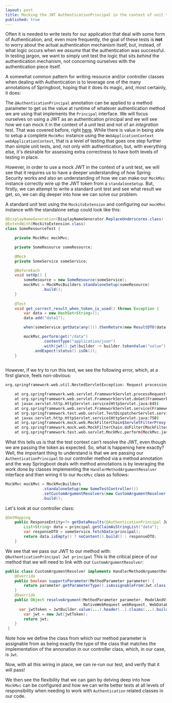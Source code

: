 ```yaml
---
layout: post
title: Mocking the JWT AuthenticationPrincipal in the context of unit tests
published: true
---  
```

Often it is needed to write tests for our application that deal with some form of Authentication, and, even more frequently, the goal of these tests is **not** to worry about the actual authentication mechanism itself, but, instead, of what logic occurs when we _assume_ that the authentication was successful. In testing jargon, we want to simply unit test the logic that sits _behind_ the authentication mechanism, not concerning ourselves with the authentication piece itself.

A somewhat common pattern for writing resource and/or controller classes when dealing with Authentication is to leverage one of the many annotations of Springboot, hoping that it does its magic, and, most certainly, it does:

The `@AuthenticationPrincipal` annotation can be applied to a method parameter to get us the value at runtime of whatever authentication method we are using that implements the `Principal` interface. We will focus ourselves on using a JWT as an authentication principal and we will see how we can mock it in the context of a _unit_ test and not of an _integration_ test. That was covered before, right [here](https://bruno-oliveira.github.io/techblog/Mocking-Authorization-principal-in-a-Springboot-integration-test/). While there is value in being able to setup a complete `MockMvc` instance using the `WebApplicationContext webApplicationContext`, that is a level of testing that goes one step further than simple unit tests, and, not only with authentication, but, with everything else, it's desirable for assessing extra correctness to have both levels of testing in place.

However, in order to use a mock JWT in the context of a unit test, we will see that it requires us to have a deeper understanding of how Spring Security works and also an understanding of how we can make our `MockMvc` instance correctly wire up the JWT token from a `standaloneSetup`. But, firstly, we can attempt to write a standard unit test and see what result we get, so, we can dig deeper into how we can solve our problem. 

A standard unit test using the `MockitoExtension` and configuring our `mockMvc` instance with the standalone setup could look like this:

```java
@DisplayNameGeneration(DisplayNameGenerator.ReplaceUnderscores.class)
@ExtendWith(MockitoExtension.class)
class SomeResourceTest {

    private MockMvc mockMvc;

    private SomeResource someResource;

    @Mock
    private SomeService someService;

    @BeforeEach
    void setUp() {
        someResource = new SomeResource(someService);
        mockMvc = MockMvcBuilders.standaloneSetup(someResource)
                .build();
    }
    
    @Test
    void get_correct_result_when_token_is_used() throws Exception {
        var data = new HashSet<String>();
        data.add("data1");

        when(someService.getData(any())).thenReturn(new ResultDTO(data));

        mockMvc.perform(get("/data")
                .contentType("application/json")
                .with(jwt().jwt(builder -> builder.tokenValue("value").claim("data", "data1").header("Authorization", "Bearer value"))))
            .andExpect(status().isOk());
    }
    

```

However, if we try to run this test, we see the following error, which, at a first glance, feels non-obvious:


```bash
org.springframework.web.util.NestedServletException: Request processing failed; nested exception is org.springframework.beans.BeanInstantiationException: Failed to instantiate [org.springframework.security.oauth2.jwt.Jwt]: Constructor threw exception; nested exception is java.lang.IllegalArgumentException: tokenValue cannot be empty

	at org.springframework.web.servlet.FrameworkServlet.processRequest(FrameworkServlet.java:1014)
	at org.springframework.web.servlet.FrameworkServlet.doGet(FrameworkServlet.java:898)
	at javax.servlet.http.HttpServlet.service(HttpServlet.java:645)
	at org.springframework.web.servlet.FrameworkServlet.service(FrameworkServlet.java:883)
	at org.springframework.test.web.servlet.TestDispatcherServlet.service(TestDispatcherServlet.java:72)
	at javax.servlet.http.HttpServlet.service(HttpServlet.java:750)
	at org.springframework.mock.web.MockFilterChain$ServletFilterProxy.doFilter(MockFilterChain.java:167)
	at org.springframework.mock.web.MockFilterChain.doFilter(MockFilterChain.java:134)
	at org.springframework.test.web.servlet.MockMvc.perform(MockMvc.java:183)
```

What this tells us is that the test context can't resolve the JWT, even though we are passing the token as expected. So, what is happening here exactly? Well, the important thing to understand is that we are passing our `AuthenticationPrincipal` to our controller method via a method annotation and the way Springboot deals with method annotations is by leveraging the work done by classes implementing the `HandlerMethodArgumentResolver` interface and then wiring it to our `MockMvc` class as follows:

```java
MockMvc mockMvc = MockMvcBuilders
                .standaloneSetup(new SomeTestController())
                .setCustomArgumentResolvers(new CustomArgumentResolver())
                .build();
```

Let's look at our controller class:

```java
@GetMapping
    public ResponseEntity<?> getDataResults(@AuthenticationPrincipal Jwt principal) {
        List<String> data = principal.getClaimAsStringList("data");
        var responseDTO = someService.fetchData(principal);
        return data.isEmpty() ? noContent().build() : responseDTO;
    }
```

We see that we pass our JWT to our method with: `@AuthenticationPrincipal Jwt principal` 
This is the critical piece of our method that we will need to link with our `CustomArgumentResolver`:

```java
public class CustomArgumentResolver implements HandlerMethodArgumentResolver {
    @Override
    public boolean supportsParameter(MethodParameter parameter) {
        return parameter.getParameterType().isAssignableFrom(Jwt.class);
    }
    @Override
    public Object resolveArgument(MethodParameter parameter, ModelAndViewContainer mavContainer,
                                  NativeWebRequest webRequest, WebDataBinderFactory binderFactory) {
      var jwtToken = JwtBuilder.value(...).header(..).claims(...).build();
        var jwt = new Jwt(jwtToken);
        return jwt;
    } 
 } 
```

Note how we define the class from which our method parameter is assignable from as being exactly the type of the class that matches the implementation of the annonation in our controller class, which, in our case, is `Jwt`.

Now, with all this wiring in place, we can re-run our test, and verify that it will pass!

We then see the flexibility that we can gain by delving deep into how `MockMvc` can be configured and how we can write better tests at all levels of responsibility when needing to work with `Authentication` related classes in our code.
